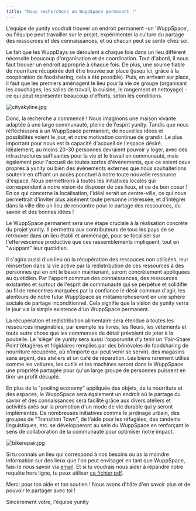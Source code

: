 ```yaml
---
title: "Nous recherchons un WuppSpace permanent !"
---
```


L'équipe de yunity voudrait trouver un endroit permanent -un 'WuppSpace', ou l'équipe peut travailler sur le projet, expérimenter la culture du partage des ressources et des connaissances, et où chacun peut se sentir chez soi.

Le fait que les WuppDays se déroulent à chaque fois dans un lieu différent nécessite beaucoup d'organisation et de coordination. Tout d'abord, il nous faut trouver un endroit approprié à chaque fois. De plus, une source fiable de nourriture récupérée doit être trouvée sur place (jusqu'ici, grâce à la coopération de foodsharing, cela a été possible). Puis, en arrivant sur place, il faut que les premiers aménagent le lieu pour la vie de groupe (organisant les couchages, les salles de travail, la cuisine, le rangement et nettoyage) - ce qui peut représenter beaucoup d'efforts, selon les conditions.

![cityskyline.jpg](/storage/app/uploads/public/56b/35a/f55/56b35af5551ed185867643.jpg)

Donc, la recherche a commencé ! Nous imaginons une maison vivante adaptée à une large communauté, pleine de l'esprit yunity. Tandis que nous réfléchissons à un WuppSpace permanent, de nouvelles idées et possibilités voient le jour, et notre motivation continue de grandir. Le plus important pour nous est la capacité d'accueil de l'espace désiré. Idéalement, au moins 20-30 personnes devraient pouvoir y loger, avec des infrastructures suffisantes pour la vie et le travail en communauté, mais également pour l'accueil de toutes sortes d'évènements, que ce soient ceux propres à yunity ou bien des évènements externes que nous souhaiterions soutenir en offrant un accès ponctuel à notre toute nouvelle ressource d'espace. Nous permettrons à toutes les initiatives locales qui correspondent à notre vision de disposer de ces lieux, et ce de bon coeur ! En ce qui concerne la localisation, l'idéal serait un centre-ville, ce qui nous permettrait d'inviter plus aisément toute personne intéressée, et d'intégrer dans la ville dite un lieu de rencontre pour le partage des ressources, du savoir et des bonnes idées !

Le WuppSpace permanent sera une étape cruciale à la réalisation concrète du projet yunity. Il permettra aux contributeurs de tous les pays de se retrouver dans un lieu établi et amménagé, pour se focaliser sur l'effervescence productive que ces rassemblements impliquent, tout en "wuppant" leur quotidien.

Il s'agira aussi d'un lieu où la récupération des ressouces non utilisées, leur réinsertion dans la vie active par la redistribution de ces ressources à des personnes qui en ont le besoin maintenant, seront concrètement appliquées au quotidien. Par l'apport commun des connaissances, des ressources existantes et surtout de l'esprit de communauté qui se perpétue et solidifie au fil de rencontres marquées par la confiance le désir commun d'agir, les alentours de notre futur WuppSpace se métamorphoseront en une sphère sociale de partage inconditionnel. Cela signifie que la vision de yunity verra le jour via la simple existence d'un WuppSpace permanent.

La récupération et redistribution alimentaire sera étendue à toutes les ressources imaginables, par exemple les livres, les fleurs, les vêtements et toute autre chose que les commerces de détail prévoient de jeter à la poubelle. Le 'siège' de yunity sera aussi l'opporunité d'y tenir un 'Fair-Share Point'(étagères et frigidaires remplies par des bénévoles de foodsharing de nourriture récupérée, où n'importe qui peut venir se servir), des magasins sans argent, des ateliers et un café de réparation. Les biens rarement utilisé comme les voitures, les outils et les machines seront dans le WuppSpace une propriété partagée pour qu'un large groupe de personnes puissent en tirer un profit décuplé.

En plus de la "pooling economy" appliquée des objets, de la nourriture et des espaces, le WuppSpace sera également un endroit où le partage du savoir et des connaissances sera facilité grâce aux divers ateliers et activités axés sur la promotion d'un mode de vie durable qui y seront implémentés. De nombreuses initiatives comme le jardinage urbain, des groupes de "Transition Town", de l'aide pour les réfugiées, des tandems linguistiques, etc. se développeront au sein du WuppSpace en renforçant le sens de collaboration de la communauté pour optimiser notre impact.


![bikerepair.jpg](/storage/app/uploads/public/56b/35b/c32/56b35bc32c75c627735327.jpg)

Si tu connais un lieu qui correspond à nos besoins ou as la moindre information sur des lieux que l'on peut envisager en tant que WuppSpace, fais-le nous savoir via [email](mailto:mail@yunity.org). Et si tu voudrais nous aider à répandre notre requête hors ligne, tu peux utiliser [ce fichier pdf](/storage/app/media/blog/WuppSpaceQuest_EN.pdf).

Merci pour ton aide et ton soutien ! Nous avons d'hâte d'en savoir plus et de pouvoir le partager avec toi ! 

Sincèrement votre,
l'équipe yunity